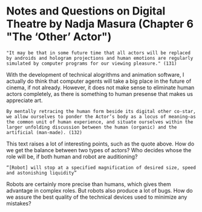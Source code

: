# Notes and Questions on Digital Theatre by Nadja Masura (Chapter 6 "The ‘Other’ Actor")

````"It may be that in some future time that all actors will be replaced by androids and hologram projections and human emotions are regularly simulated by computer programs for our viewing pleasure." (131)````

With the development of technical alogrithms and animation software, I actually do think that computer agents will take a big place in the future of cinema, if not already. However, it does not make sense to eliminate human actors completely, as there is something to human presense that makes us appreciate art.

````By mentally retracing the human form beside its digital other co-star, we allow ourselves to ponder the Actor’s body as a locus of meaning—as the common unit of human experience, and situate ourselves within the larger unfolding discussion between the human (organic) and the artificial (man-made). (132)````

This text raises a lot of interesting points, such as the quote above. How do we get the balance between two types of actors? Who decides whose the role will be, if both human and robot are auditioning?

````“[Robot] will stop at a specified magnification of desired size, speed and astonishing liquidity”````

Robots are certainly more precise than humans, which gives them advantage in complex roles. But robots also produce a lot of bugs. How do we assure the best quality of the technical devices used to minimize any mistakes?
